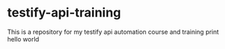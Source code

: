 # testify-api-training
This is a repository for my testify api automation course and training
print hello world
